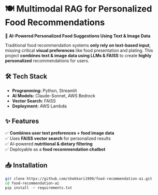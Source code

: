 # 🍽️ Multimodal RAG for Personalized Food Recommendations  

🚀 **AI-Powered Personalized Food Suggestions Using Text & Image Data**  

Traditional food recommendation systems **only rely on text-based input**, missing critical **visual preferences** like food presentation and plating. This project **combines text & image data using LLMs & FAISS** to create **highly personalized** recommendations for users.  

## 🛠️ **Tech Stack**
- **Programming:** Python, Streamlit  
- **AI Models:** Claude-Sonnet, AWS Bedrock  
- **Vector Search:** FAISS  
- **Deployment:** AWS Lambda  

## ✨ **Features**
✅ **Combines user text preferences + food image data**  
✅ Uses **FAISS vector search** for personalized results  
✅ AI-powered **nutritional & dietary filtering**  
✅ Deployable as a **food recommendation chatbot**  

## 📥 **Installation**
```bash
git clone https://github.com/shekkari1999/food-recommendation-ai.git
cd food-recommendation-ai
pip install -r requirements.txt
